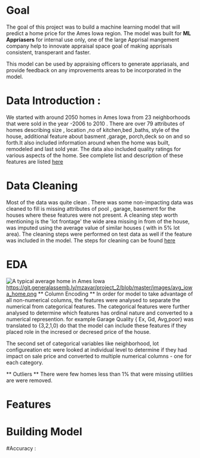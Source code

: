 # Goal

The goal of this project was to build a machine learning model that will predict a home price for the Ames Iowa region.
The model was built for **ML Appriasers** for internal use only, one of the large Apprisal mangement company help to innovate
appraisal space goal of making apprisals consistent, transperant and faster.

This model can be used by appraising officers to generate appriasals, and provide feedback on any improvements areas 
to be incorporated in the model.

# Data Introduction :
We started with around 2050 homes in Ames Iowa from 23 neighborhoods that were sold in the year -2006 to 2010 . There are over 79 attributes
of homes describing size , location ,no of kitchen,bed ,baths, style of the house, additional feature about basment ,garage,
porch,deck so on and so forth.It also included information around when the home was built, remodeled and last sold year.
The data also included quality ratings for various aspects of the home.
See complete list and  description of these features are listed [here](http://jse.amstat.org/v19n3/decock/DataDocumentation.txt)

# Data Cleaning
Most of the  data was quite clean . There was some non-impacting data was cleaned to fill is missing attributes of
pool , garage, basement for the houses where these features were not present.
A cleaning step worth mentioning is the 'lot frontage' the wide area missing  in from of the house, was imputed using the
average value of similar houses ( with in 5% lot area).
The cleaning steps were performed on test data as well if the feature was included in the model.
The steps for cleaning can be found [here](https://git.generalassemb.ly/mzavar/project_2/blob/master/code/01%20-%20Cleaning.ipynb)
 
# EDA
![A typical average home in Ames Iowa](https://git.generalassemb.ly/mzavar/project_2/blob/master/images/avg_iowa_home.png)
https://git.generalassemb.ly/mzavar/project_2/blob/master/images/avg_iowa_home.png
** Column Encoding **
In order for model to take advantage of all non-numerical columns, the features were analysed to separate the numerical from categorical features. The categorical features were further analysed to determine which features has ordinal nature and converted to a numerical represention.
for example
Garage Quality { Ex, Gd, Avg,poor}  was translated to  {3,2,1,0)  do that the model can include these features if they placed
role in the incresed or decresed price of the house.

The second set of categorical variables like  neighborhood, lot configureation etc were  looked at individual level to
determine if they had impact on sale price and converted to multiple numerical columns - one for each category.

** Outliers **
  There were few homes less than 1% that were missing utilities are were removed.
  
# Features
    


# Building Model

#Accuracy :


